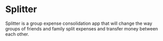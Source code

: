 # Splitter
Splitter is a group expense consolidation app that will change the way groups of friends and family split expenses and transfer money between each other.
